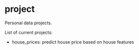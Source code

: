 # project
Personal data projects. 

List of current projects:
* house_prices: predict house price based on house features
  

